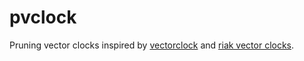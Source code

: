 pvclock
=======

Pruning vector clocks inspired by [vectorclock](https://github.com/mixu/vectorclock)
and [riak vector clocks](http://docs.basho.com/riak/latest/theory/concepts/Vector-Clocks/).
